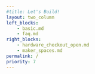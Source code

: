 ```yaml
---
#title: Let's Build!
layout: two_column
left_blocks:
    - basic.md
    - faq.md
right_blocks:
    - hardware_checkout_open.md
    - maker_spaces.md
permalink: /
priority: 7
---
```

